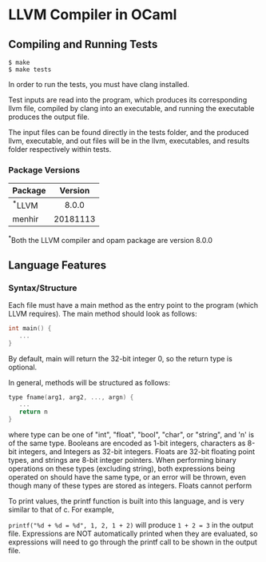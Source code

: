 # LLVM Compiler in OCaml

## Compiling and Running Tests
```console
$ make
$ make tests
```

In order to run the tests, you must have clang installed.

Test inputs are read into the program, which produces its corresponding llvm file, compiled by clang into an executable, and running the executable produces the output file.

The input files can be found directly in the tests folder, and the produced llvm, executable, and out files will be
in the llvm, executables, and results folder respectively within tests.

### Package Versions
| Package           | Version  |
|-------------------|:--------:|
| <sup>*</sup>LLVM  | 8.0.0    |
| menhir            | 20181113 |

<sup>*</sup>Both the LLVM compiler and opam package are version 8.0.0

## Language Features

### Syntax/Structure

Each file must have a main method as the entry point to the program (which LLVM requires). The main method should look as follows:

```c
int main() {
   ...
}
```

By default, main will return the 32-bit integer 0, so the return type is optional.

In general, methods will be structured as follows:
```c
type fname(arg1, arg2, ..., argn) {
   ...
   return n
}
```
where type can be one of "int", "float", "bool", "char", or "string", and 'n' is of the same type. Booleans are
encoded as 1-bit integers, characters as 8-bit integers, and Integers as 32-bit integers. Floats are 32-bit floating
point types, and strings are 8-bit integer pointers. When performing binary operations on these types (excluding string), both expressions being operated on should have the same type, or an error will be thrown, even though many
of these types are stored as integers. Floats cannot perform

To print values, the printf function is built into this language, and is very similar to that of c. For example,

`printf("%d + %d = %d", 1, 2, 1 + 2)` will produce `1 + 2 = 3` in the output file. Expressions are NOT automatically printed when they are evaluated, so expressions will need to go through the printf call to be shown in the output file.